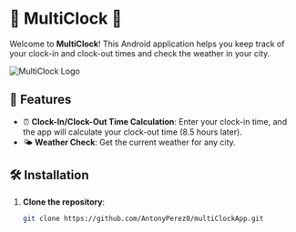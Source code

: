# 🌟 MultiClock 🌟

Welcome to **MultiClock**! This Android application helps you keep track of your clock-in and
clock-out times and check the weather in your city.

![MultiClock Logo](https://via.placeholder.com/150)

## 📱 Features

- ⏰ **Clock-In/Clock-Out Time Calculation**: Enter your clock-in time, and the app will calculate
  your clock-out time (8.5 hours later).
- 🌤️ **Weather Check**: Get the current weather for any city.

## 🛠️ Installation

1. **Clone the repository**:
   ```sh
   git clone https://github.com/AntonyPerez0/multiClockApp.git